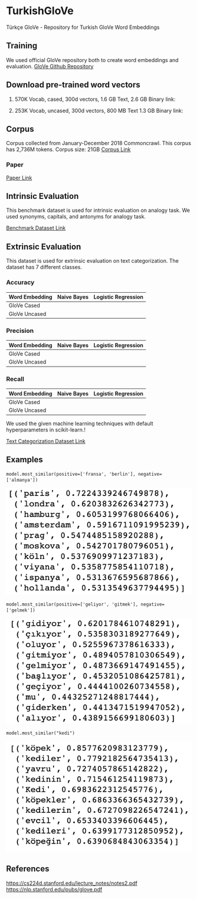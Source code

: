 # TurkishGloVe
Türkçe GloVe - Repository for Turkish GloVe Word Embeddings

## Training

We used official GloVe repository both to create word embeddings and evaluation.
<a href="https://github.com/stanfordnlp/GloVe">GloVe Github Repository</a>

## Download pre-trained word vectors

1. 570K Vocab, cased, 300d vectors, 1.6 GB Text, 2.6 GB Binary link: 

2. 253K Vocab, uncased, 300d vectors, 800 MB Text 1.3 GB Binary link:

## Corpus
Corpus collected from January-December 2018 Commoncrawl.
This corpus has 2,736M tokens.
Corpus size: 21GB
<a href="http://data.statmt.org/cc-100/tr.txt.xz">Corpus Link</a>

### Paper
<a href="https://arxiv.org/pdf/1911.02116.pdf">Paper Link</a>

## Intrinsic Evaluation
This benchmark dataset is used for intrinsic evaluation on analogy task.
We used synonyms, capitals, and antonyms for analogy task. 

<a href="https://figshare.com/articles/dataset/Turkish_Word_embedding_benchmark_seed_dataset/10026818">Benchmark Dataset Link</a>


## Extrinsic Evaluation
This dataset is used for extrinsic evaluation on text categorization.
The dataset has 7 different classes. 

### Accuracy

|  Word Embedding  | Naive Bayes | Logistic Regression | 
|:-----------------|:-----------:|:-------------------:|
|  GloVe Cased     |     		|					  |  
|  GloVe Uncased   |     		|					  |


### Precision

|  Word Embedding | Naive Bayes | Logistic Regression | 
|:----------------|:-----------:|:-------------------:|  
|  GloVe Cased    |     		|					  |  
|  GloVe Uncased  |     		|					  |

### Recall

|  Word Embedding | Naive Bayes | Logistic Regression | 
|:----------------|:-----------:|:-------------------:| 
|  GloVe Cased    |     		|					  |  
|  GloVe Uncased  |     		|					  |


We used the given machine learning techniques with default hyperparameters in scikit-learn.!

<a href="https://www.kaggle.com/savasy/ttc4900">Text Categorization Dataset Link</a>

## Examples

```
model.most_similar(positive=['fransa', 'berlin'], negative=['almanya'])
```
![city](/image/city.png)

```
model.most_similar(positive=['geliyor', 'gitmek'], negative=['gelmek'])
```
![verb](/image/verb.png)


```
model.most_similar("kedi")
```
![animal](/image/animal.png)


## References
https://cs224d.stanford.edu/lecture_notes/notes2.pdf
https://nlp.stanford.edu/pubs/glove.pdf

